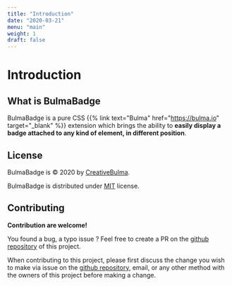 ```yaml
---
title: "Introduction"
date: "2020-03-21"
menu: "main"
weight: 1
draft: false
---
```


# Introduction
## What is BulmaBadge

BulmaBadge is a pure CSS {{% link text="Bulma" href="https://bulma.io" target="_blank" %}} extension which brings the ability to **easily display a badge attached to any kind of element, in different position**.

## License
BulmaBadge is © 2020 by [CreativeBulma](https://github.com/CreativeBulma).

BulmaBadge is distributed under [MIT](https://github.com/CreativeBulma/bulma-badge/blob/master/LICENSE) license.

## Contributing

**Contribution are welcome!**

You found a bug, a typo issue ? Feel free to create a PR on the [github repository](https://github.com/CreativeBulma/bulma-badge/) of this project.

When contributing to this project, please first discuss the change you wish to make via issue on the [github repository](https://github.com/CreativeBulma/bulma-badge//issues), email, or any other method with the owners of this project before making a change.
